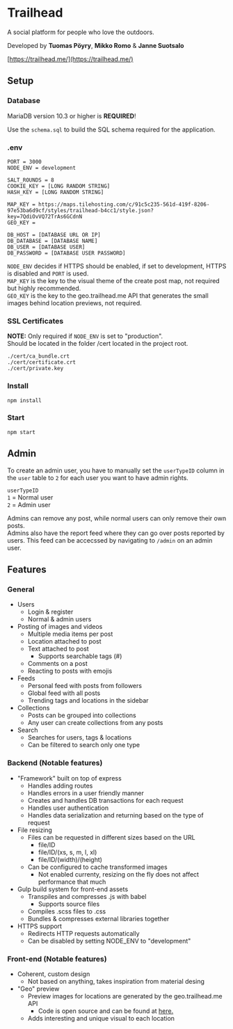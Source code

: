 # Trailhead

A social platform for people who love the outdoors.

Developed by **Tuomas Pöyry**, **Mikko Romo** & **Janne Suotsalo**

[https://trailhead.me/](https://trailhead.me/)

## Setup

### Database

MariaDB version 10.3 or higher is **REQUIRED**!

Use the `schema.sql` to build the SQL schema required for the application.

### .env

```
PORT = 3000
NODE_ENV = development

SALT_ROUNDS = 8
COOKIE_KEY = [LONG RANDOM STRING]
HASH_KEY = [LONG RANDOM STRING]

MAP_KEY = https://maps.tilehosting.com/c/91c5c235-561d-419f-8206-97e53ba6d9cf/styles/trailhead-b4cc1/style.json?key=7QdiOvVQ72TrAs6GCdnN
GEO_KEY =

DB_HOST = [DATABASE URL OR IP]
DB_DATABASE = [DATABASE NAME]
DB_USER = [DATABASE USER]
DB_PASSWORD = [DATABASE USER PASSWORD]
```

`NODE_ENV` decides if HTTPS should be enabled, if set to development, HTTPS is disabled and `PORT` is used.  
`MAP_KEY` is the key to the visual theme of the create post map, not required but highly recommended.  
`GEO_KEY` is the key to the geo.trailhead.me API that generates the small images behind location previews, not required.

### SSL Certificates

**NOTE:** Only required if `NODE_ENV` is set to "production".  
Should be located in the folder /cert located in the project root.

```
./cert/ca_bundle.crt
./cert/certificate.crt
./cert/private.key
```

### Install

```
npm install
```

### Start

```
npm start
```

## Admin

To create an admin user, you have to manually set the `userTypeID` column in the `user` table to `2` for each user you want to have admin rights.

`userTypeID`  
`1` = Normal user  
`2` = Admin user

Admins can remove any post, while normal users can only remove their own posts.  
Admins also have the report feed where they can go over posts reported by users. This feed can be accecssed by navigating to `/admin` on an admin user.

## Features

### General

- Users
  - Login & register
  - Normal & admin users
- Posting of images and videos
  - Multiple media items per post
  - Location attached to post
  - Text attached to post
    - Supports searchable tags (#)
  - Comments on a post
  - Reacting to posts with emojis
- Feeds
  - Personal feed with posts from followers
  - Global feed with all posts
  - Trending tags and locations in the sidebar
- Collections
  - Posts can be grouped into collections
  - Any user can create collections from any posts
- Search
  - Searches for users, tags & locations
  - Can be filtered to search only one type

### Backend (Notable features)

- "Framework" built on top of express
  - Handles adding routes
  - Handles errors in a user friendly manner
  - Creates and handles DB transactions for each request
  - Handles user authentication
  - Handles data serialization and returning based on the type of request
- File resizing
  - Files can be requested in different sizes based on the URL
    - file/ID
    - file/ID/(xs, s, m, l, xl)
    - file/ID/(width)/(height)
  - Can be configured to cache transformed images
    - Not enabled currenty, resizing on the fly does not affect performance that much
- Gulp build system for front-end assets
  - Transpiles and compresses .js with babel
    - Supports source files
  - Compiles .scss files to .css
  - Bundles & compresses external libraries together
- HTTPS support
  - Redirects HTTP requests automatically
  - Can be disabled by setting NODE_ENV to "development"

### Front-end (Notable features)

- Coherent, custom design
  - Not based on anything, takes inspiration from material desing
- "Geo" preview
  - Preview images for locations are generated by the geo.trailhead.me API
    - Code is open source and can be found at [here.](https://github.com/Munkkeli/trailhead-geo)
  - Adds interesting and unique visual to each location
